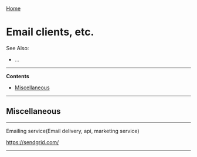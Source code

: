 [Home](Readme.md)
# Email clients, etc.

See Also:

- ...

---

**Contents**

- [Miscellaneous](EmailClients.md#miscellaneous)

---

## Miscellaneous

---

Emailing service(Email delivery, api, marketing service)

https://sendgrid.com/

---